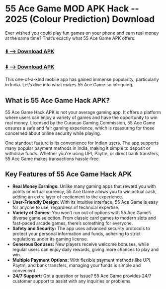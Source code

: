 # 55 Ace Game MOD APK Hack -- 2025 (Colour Prediction) Download

Ever wished you could play fun games on your phone and earn real money at the same time? That’s exactly what 55 Ace Game APK offers.

### [⬇️ --> Download APK](https://rpy.club/lm/dtkmwSZyit)
### [⬇️ --> Download APK](https://rpy.club/lm/dtkmwSZyit)

This one-of-a-kind mobile app has gained immense popularity, particularly in India. Let’s dive into what makes 55 Ace Game so intriguing.

## What is 55 Ace Game Hack APK?
55 Ace Game Hack APK is not your average gaming app. It offers a platform where users can enjoy a variety of games and have the opportunity to win real money. Licensed by the Curacao Gaming Commission, 55 Ace Game ensures a safe and fair gaming experience, which is reassuring for those concerned about online security while playing.

One standout feature is its convenience for Indian users. The app supports many popular payment methods in India, making it simple to deposit or withdraw funds. Whether you're using UPI, Paytm, or direct bank transfers, 55 Ace Game makes transactions hassle-free.

## Key Features of 55 Ace Game Hack APK
- **Real Money Earnings:** Unlike many gaming apps that reward you with points or virtual currency, 55 Ace Game allows you to win actual cash, adding an extra layer of excitement to the experience.
- **User-Friendly Design:** With its intuitive interface, 55 Ace Game is easy for anyone to use, regardless of technical expertise.
- **Variety of Games:** You won’t run out of options with 55 Ace Game’s diverse game selection. From classic card games to modern slots and fast-paced arcade games, there’s something for everyone.
- **Safety and Security:** The app uses advanced security protocols to protect your personal information and funds, adhering to strict regulations under its gaming license.
- **Generous Bonuses:** New players receive welcome bonuses, while regular users can enjoy daily rewards, giving more chances to play and win.
- **Multiple Payment Options:** With flexible payment methods like UPI, Paytm, and bank transfers, managing your funds is simple and convenient.
- **24/7 Support:** Got a question or issue? 55 Ace Game provides 24/7 customer support to assist with any inquiries or problems.
